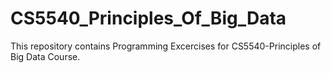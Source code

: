# CS5540_Principles_Of_Big_Data
This repository contains Programming Excercises for CS5540-Principles of Big Data Course. 
